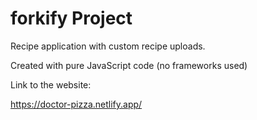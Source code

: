 # forkify Project

Recipe application with custom recipe uploads.

Created with pure JavaScript code (no frameworks used)

Link to the website:

https://doctor-pizza.netlify.app/
